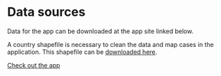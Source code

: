 # Data sources

Data for the app can be downloaded at the app site linked below.

A country shapefile is necessary to clean the data and map cases in the application. This shapefile can be [downloaded here](https://www.naturalearthdata.com/downloads/50m-cultural-vectors/50m-admin-0-countries-2/). 

[Check out the app](https://auerdatascience.shinyapps.io/shiny_app/)
